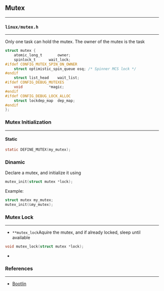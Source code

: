## Mutex
---

### `linux/mutex.h`
---
Only one task can hold the mutex. The owner of the mutex is the task
```c
struct mutex {
	atomic_long_t		owner;
	spinlock_t		wait_lock;
#ifdef CONFIG_MUTEX_SPIN_ON_OWNER
	struct optimistic_spin_queue osq; /* Spinner MCS lock */
#endif
	struct list_head	wait_list;
#ifdef CONFIG_DEBUG_MUTEXES
	void			*magic;
#endif
#ifdef CONFIG_DEBUG_LOCK_ALLOC
	struct lockdep_map	dep_map;
#endif
};
```
### Mutex Initialization
---
#### Static
```c
static DEFINE_MUTEX(my_mutex);
```
### Dinamic
Declare a mutex, and initialize it using
```c
mutex_init(struct mutex *lock);
```
Example:
```c
struct mutex my_mutex;
mutex_init(&my_mutex);
```
### Mutex Lock
---
- ```**mutex_lock```Aquire the mutex, and if already locked, sleep until available
```c
void mutex_lock(struct mutex *lock);
```
- 



### References
---
- [Bootlin](https://elixir.bootlin.com/linux/v4.17.18/source/include/linux/mutex.h#L53)
